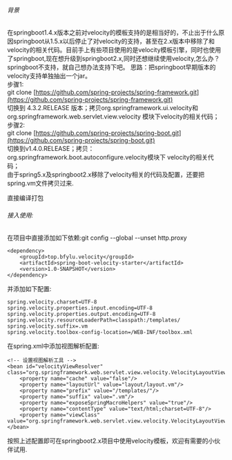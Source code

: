 ###### 背景

在springboot1.4.x版本之前对velocity的模板支持的是相当好的，不止出于什么原因springboot从1.5.x以后停止了对velocity的支持，甚至在2.x版本中移除了和velocity的相关代码。目前手上有些项目使用的是velocity模板引擎，同时也使用了springboot,现在想升级到springboot2.x,同时还想继续使用velocity,怎么办？springboot不支持，就自己想办法支持下吧。 思路：把springboot早期版本的velocity支持单独抽出一个jar。  
步骤1:  
git clone [https://github.com/spring-projects/spring-framework.git](https://github.com/spring-projects/spring-framework.git)  
切换到 4.3.2.RELEASE 版本；拷贝org.springframework.ui.velocity和org.springframework.web.servlet.view.velocity 模块下velocity的相关代码；  
步骤2:  
git clone [https://github.com/spring-projects/spring-boot.git](https://github.com/spring-projects/spring-boot.git)  
切换到v1.4.0.RELEASE；拷贝：org.springframework.boot.autoconfigure.velocity模块下 velocity的相关代码；  
由于spring5.x及springboot2.x移除了velocity相关的代码及配置，还要把spring.vm文件拷贝过来.

直接编译打包

###### 接入使用:

在项目中直接添加如下依赖:git config --global --unset http.proxy


    <dependency>
        <groupId>top.bfylu.velocity</groupId>
        <artifactId>spring-boot-velocity-starter</artifactId>
        <version>1.0-SNAPSHOT</version>
    </dependency>
    

并添加如下配置:

    spring.velocity.charset=UTF-8  
    spring.velocity.properties.input.encoding=UTF-8  
    spring.velocity.properties.output.encoding=UTF-8  
    spring.velocity.resourceLoaderPath=classpath:/templates/  
    spring.velocity.suffix=.vm  
    spring.velocity.toolbox-config-location=/WEB-INF/toolbox.xml  
    

在spring.xml中添加视图解析配置:

    <!-- 设置视图解析工具 -->  
    <bean id="velocityViewResolver" class="org.springframework.web.servlet.view.velocity.VelocityLayoutViewResolver">
        <property name="cache" value="false"/>
        <property name="layoutUrl" value="layout/layout.vm"/>
        <property name="prefix" value="/templates/"/>
        <property name="suffix" value=".vm"/>
        <property name="exposeSpringMacroHelpers" value="true"/>
        <property name="contentType" value="text/html;charset=UTF-8"/>
        <property name="viewClass" value="org.springframework.web.servlet.view.velocity.VelocityLayoutView"/>
    </bean>
    

按照上述配置即可在springboot2.x项目中使用velocity模板，欢迎有需要的小伙伴试用.